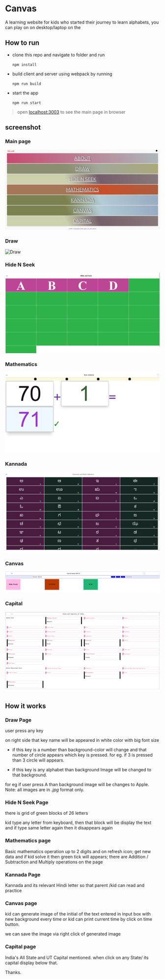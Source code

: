 # Canvas

A learning website for kids who started their journey to learn alphabets, you can play on on desktop/laptop on the

## How to run

- clone this repo and navigate to folder and run

  `npm install`

- build client and server using webpack by running

  `npm run build`

- start the app

  `npm run start`

> open [localhost:3003](http://localhost:3003) to see the main page in browser

## screenshot

### Main page


![Landing Page](https://github.com/xkeshav/canvas/blob/master/src/assets/screenshots/index.png)

### Draw

![Draw](https://github.com/xkeshav/canvas/blob/master/src/assets/screenshots/Draw.png)

### Hide N Seek

![Hide And Seek](https://github.com/xkeshav/canvas/blob/master/src/assets/screenshots/Hide-n-Seek.png)


### Mathematics

![Mathematics](https://github.com/xkeshav/canvas/blob/master/src/assets/screenshots/Maths.png)

### Kannada

![Kannada](https://github.com/xkeshav/canvas/blob/master/src/assets/screenshots/Kannada.png)


### Canvas

![Canvas](https://github.com/xkeshav/canvas/blob/master/src/assets/screenshots/Canvas.png)


### Capital

![Capital](https://github.com/xkeshav/canvas/blob/master/src/assets/screenshots/Capital.png)


## How it works

### Draw Page

user press any key

on right side that key name will be appeared in white color with big font size

- if this key is a number than background-color will change and that number of circle appears which key is pressed.
  for eg. if 3 is pressed than 3 circle will appears.

- if this key is any alphabet than background Image will be changed to that background.

for eg if user press A than background image will be changes to Apple.
Note: all images are in _.jpg_ format only.

### Hide N Seek Page

there is grid of green blocks of 26 letters

kid type any letter from keyboard, then that block will be display the text and if type same letter again then it disappears again


### Mathematics page
Basic mathematics operation up to 2 digits and on refresh icon; get new data and if kid solve it then green tick will appears; there are Addition / Subtraction and Multiply operations on the page

### Kannada Page

Kannada and its relevant Hindi letter so that parent /kid can read and practice

### Canvas page

kid can generate image of the initial of the text entered in input box with new background every time or kid can print current time by click on time button.

we can save the image via right click of generated image

### Capital page

India's All State and UT Capital mentioned. when click on any State/ its capital display below that.


Thanks.
